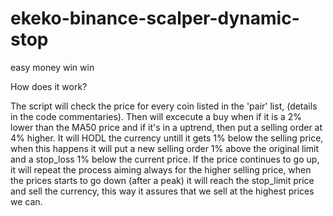 # ekeko-binance-scalper-dynamic-stop
easy money win win

How does it work?

The script will check the price for every coin listed in the 'pair' list, (details in the code commentaries).
Then will excecute a buy when if it is a 2% lower than the MA50 price and if it's in a uptrend, then put a selling order at 4% higher.
It will HODL the currency untill it gets 1% below the selling price, when this happens it will put a new selling order 1% above the original limit
and a stop_loss 1% below the current price.
If the price continues to go up, it will repeat the process aiming always for the higher selling price, when the prices starts to go down
(after a peak) it will reach the stop_limit price and sell the currency, this way it assures that we sell at the highest prices we can.
